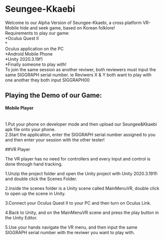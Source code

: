 # Seungee-Kkaebi

Welcome to our Alpha Version of Seungee-Kkaebi, a cross platform VR-Mobile hide and seek game, based on Korean folklore!
<br>Requirements to play our game: <br>
*Oculus Quest II<br>
*<br>Oculus application on the PC<br>
*Android Mobile Phone<br>
*Unity 2020.3.19f1<br>
*Finally someone to play with!<br>
To join the same session as another reviwer, both reviewers must input the same SIGGRAPH serial number. 
ie Reviwers X & Y both want to play with one another they both input SIGGRAPH00 
<h2>Playing the Demo of our Game:<br>
  <h4>Mobile Player</h4><br>
1.Put your phone on developer mode and then upload our Seungee&Kkaebi apk file onto your phone.<br>
2.Start the application, enter the SIGGRAPH serial number assigned to you and then enter your session with the other tester!<br>

##VR Player
  
The VR player has no need for controllers and every input and control is done through hand tracking.
  
1.Unzip the project folder and open the Unity project with Unity 2020.3.191fi and double click the Scenes Folder.
  
2.Inside the scenes folder is a Unity scene called MainMenuVR, double click to open up the scene in Unity.
  
3.Connect your Oculus Quest II to your PC and then turn on Oculus Link.
  
4.Back to Unity, and on the MainMenuVR scene and press the play button in the Unity Editor.
  
5.Use your hands navigate the VR menu, and then input the same SIGGRAPH serial number with the reviwer you want to play with. 
  
  
